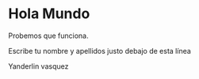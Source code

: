 # Hola Mundo

Probemos que funciona.

Escribe tu nombre y apellidos justo debajo de esta línea

Yanderlin vasquez 
